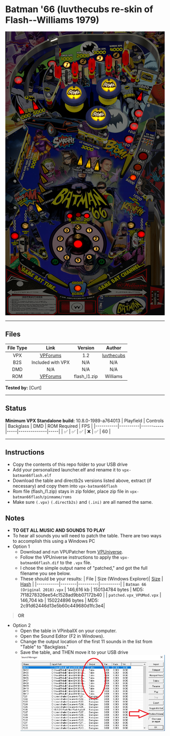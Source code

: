 # Batman '66 (luvthecubs re-skin of Flash--Williams 1979)

![Table Preview](../../images/vpx-batman66flash-preview.jpg)

---

## Files
| File Type | Link | Version | Author |
|:---------:|:----:|:-------:|:------:|
| VPX | [VPForums](https://www.vpforums.org/index.php?app=downloads&showfile=13652) | 1.2 | [luvthecubs](https://www.vpforums.org/index.php?showuser=32651) |
| B2S | Included with VPX | N/A | N/A |
| DMD | N/A | N/A | N/A |
| ROM | [VPForums](https://www.vpforums.org/index.php?app=downloads&showfile=758) | flash_l1.zip | Williams |

**Tested by:** [Curt]

---

## Status 
**Minimum VPX Standalone build:** 10.8.0-1989-a764013
| Playfield | Controls | Backglass | DMD | ROM Required | FPS | 
|-----------|----------|-----------|-----|--------------|-----|
| :white_check_mark: | :white_check_mark: | :white_check_mark: | :x: | :white_check_mark: | 60 |

---

## Instructions
- Copy the contents of this repo folder to your USB drive
- Add your personalized launcher.elf and rename it to `vpx-batman66flash.elf`
- Download the table and directb2s versions listed above, extract (if necessary) and copy them into `vpx-batman66flash`
- Rom file (flash_l1.zip) stays in zip folder, place zip file in `vpx-batman66flash/pinmame/roms`
- Make sure `(.vpx)` `(.directb2s)` and `(.ini)` are all named the same.

## Notes
- **TO GET ALL MUSIC AND SOUNDS TO PLAY**
- To hear all sounds you will need to patch the table. There are two ways to accomplish this using a Windows PC
- Option 1
  - Download and run VPUPatcher from [VPUniverse](https://vpuniverse.com/files/file/2581-vpuremix-system-vppatching-system-vpx-only/).
  - Follow the VPUniverse instructions to apply the `vpx-batman66flash.dif` to the `.vpx` file.
  - I chose the simple output name of "patched," and got the full filename you see below.
  - These should be your results:
| File | Size (Windows Explorer)| [Size](https://md5file.com/calculator) | [Hash](https://md5file.com/calculator) |
|-----------|--------|----------|----------|
| `Batman 66 (Original 2018).vpx` | 146,616 kb | 150134784 bytes | MD5: 7f18278326ee54c1528ad9bb07172b40 |
| `patched.vpx_VPUMod.vpx` | 146,704 kb | 150224896 bytes | MD5: 2c91d62446d13e5b60c449680d1fc3e4|
> **OR**
- Option 2
  - Open the table in VPinballX on your computer.
  - Open the Sound Editor (F2 in Windows).
  - Change the output location of the first 11 sounds in the list from "Table" to "Backglass."
  - Save the table, and THEN move it to your USB drive
![Look](../../images/vpx-batman66flash-sound.png)